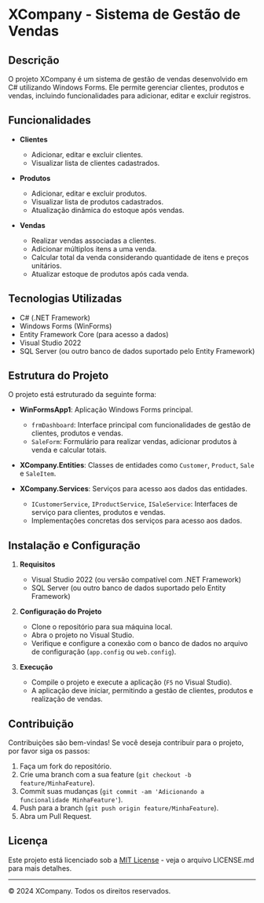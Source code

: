 # XCompany - Sistema de Gestão de Vendas

## Descrição
O projeto XCompany é um sistema de gestão de vendas desenvolvido em C# utilizando Windows Forms. Ele permite gerenciar clientes, produtos e vendas, incluindo funcionalidades para adicionar, editar e excluir registros.

## Funcionalidades

- **Clientes**
  - Adicionar, editar e excluir clientes.
  - Visualizar lista de clientes cadastrados.

- **Produtos**
  - Adicionar, editar e excluir produtos.
  - Visualizar lista de produtos cadastrados.
  - Atualização dinâmica do estoque após vendas.

- **Vendas**
  - Realizar vendas associadas a clientes.
  - Adicionar múltiplos itens a uma venda.
  - Calcular total da venda considerando quantidade de itens e preços unitários.
  - Atualizar estoque de produtos após cada venda.

## Tecnologias Utilizadas

- C# (.NET Framework)
- Windows Forms (WinForms)
- Entity Framework Core (para acesso a dados)
- Visual Studio 2022
- SQL Server (ou outro banco de dados suportado pelo Entity Framework)

## Estrutura do Projeto

O projeto está estruturado da seguinte forma:

- **WinFormsApp1**: Aplicação Windows Forms principal.
  - `frmDashboard`: Interface principal com funcionalidades de gestão de clientes, produtos e vendas.
  - `SaleForm`: Formulário para realizar vendas, adicionar produtos à venda e calcular totais.

- **XCompany.Entities**: Classes de entidades como `Customer`, `Product`, `Sale` e `SaleItem`.

- **XCompany.Services**: Serviços para acesso aos dados das entidades.
  - `ICustomerService`, `IProductService`, `ISaleService`: Interfaces de serviço para clientes, produtos e vendas.
  - Implementações concretas dos serviços para acesso aos dados.

## Instalação e Configuração

1. **Requisitos**
   - Visual Studio 2022 (ou versão compatível com .NET Framework)
   - SQL Server (ou outro banco de dados suportado pelo Entity Framework)

2. **Configuração do Projeto**
   - Clone o repositório para sua máquina local.
   - Abra o projeto no Visual Studio.
   - Verifique e configure a conexão com o banco de dados no arquivo de configuração (`app.config` ou `web.config`).

3. **Execução**
   - Compile o projeto e execute a aplicação (`F5` no Visual Studio).
   - A aplicação deve iniciar, permitindo a gestão de clientes, produtos e realização de vendas.

## Contribuição

Contribuições são bem-vindas! Se você deseja contribuir para o projeto, por favor siga os passos:

1. Faça um fork do repositório.
2. Crie uma branch com a sua feature (`git checkout -b feature/MinhaFeature`).
3. Commit suas mudanças (`git commit -am 'Adicionando a funcionalidade MinhaFeature'`).
4. Push para a branch (`git push origin feature/MinhaFeature`).
5. Abra um Pull Request.

## Licença

Este projeto está licenciado sob a [MIT License](https://opensource.org/licenses/MIT) - veja o arquivo LICENSE.md para mais detalhes.

---

© 2024 XCompany. Todos os direitos reservados.
